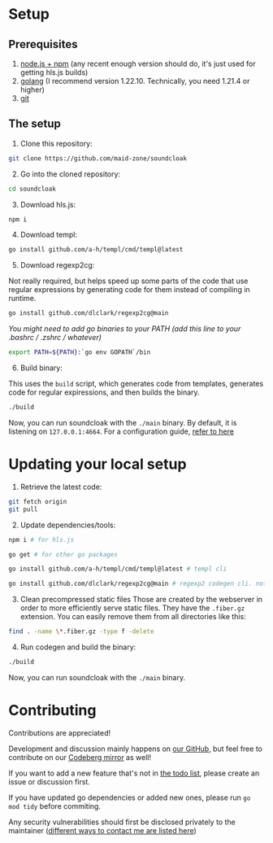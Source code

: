 # Setup
## Prerequisites
1. [node.js + npm](https://nodejs.org) (any recent enough version should do, it's just used for getting hls.js builds)
2. [golang](https://go.dev) (I recommend version 1.22.10. Technically, you need 1.21.4 or higher)
3. [git](https://git-scm.com)

## The setup
1. Clone this repository:

```sh
git clone https://github.com/maid-zone/soundcloak
```

2. Go into the cloned repository:

```sh
cd soundcloak
```

3. Download hls.js:

```sh
npm i
```

4. Download templ:

```sh
go install github.com/a-h/templ/cmd/templ@latest
```

5. Download regexp2cg:

Not really required, but helps speed up some parts of the code that use regular expressions by generating code for them instead of compiling in runtime.

```sh
go install github.com/dlclark/regexp2cg@main
```

*You might need to add go binaries to your PATH (add this line to your .bashrc / .zshrc / whatever)*

```sh
export PATH=${PATH}:`go env GOPATH`/bin
```
6. Build binary:

This uses the `build` script, which generates code from templates, generates code for regular expiressions, and then builds the binary.

```sh
./build
```

Now, you can run soundcloak with the `./main` binary. By default, it is listening on `127.0.0.1:4664`. For a configuration guide, [refer to here](INSTANCE_GUIDE.md#configuration-guide)

# Updating your local setup
1. Retrieve the latest code:
```sh
git fetch origin
git pull
```

2. Update dependencies/tools:
```sh
npm i # for hls.js

go get # for other go packages

go install github.com/a-h/templ/cmd/templ@latest # templ cli

go install github.com/dlclark/regexp2cg@main # regexp2 codegen cli. not required unless you've installed it
```

3. Clean precompressed static files
Those are created by the webserver in order to more efficiently serve static files. They have the `.fiber.gz` extension. You can easily remove them from all directories like this:
```sh
find . -name \*.fiber.gz -type f -delete
```

4. Run codegen and build the binary:
```sh
./build
```

Now, you can run soundcloak with the `./main` binary.

# Contributing
Contributions are appreciated!

Development and discussion mainly happens on [our GitHub](https://github.com/maid-zone/soundcloak), but feel free to contribute on our [Codeberg mirror](https://codeberg.org/maid-zone/soundcloak) as well!

If you want to add a new feature that's not in [the todo list](https://github.com/maid-zone/soundcloak/discussions/6), please create an issue or discussion first.

If you have updated go dependencies or added new ones, please run `go mod tidy` before commiting.

Any security vulnerabilities should first be disclosed privately to the maintainer ([different ways to contact me are listed here](https://laptopc.at))